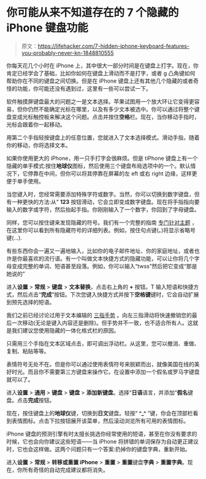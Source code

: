 # 你可能从来不知道存在的 7 个隐藏的 iPhone 键盘功能

> 原文：<https://lifehacker.com/7-hidden-iphone-keyboard-features-you-probably-never-kn-1848810555>

你每天花几个小时在 iPhone 上，其中很大一部分时间是在键盘上打字。现在，你肯定已经学会了基础，比如你如何在键盘上滑动而不是打字，或者 g 凸角键如何帮助你在不同的键盘之间切换。但是在 iPhone 键盘上还有其他几个隐藏的或者奇怪的功能，你可能还没有遇到过，这里有一些可以尝试一下。

软件触摸屏键盘最大的问题之一是文本选择。苹果试图用一个放大环让它变得更容易，但你仍然不能确定光标在哪里，以及有多少文本被选中。你可以通过将整个键盘变成光标触控板来解决这个问题。点击并按住**空格**栏。现在，当你移动手指时，光标会跟着你一起移动。

用第二个手指轻按键盘上的任意位置，您就进入了文本选择模式。滑动手指，随着你的移动，你将选择文本。

如果你使用更大的 iPhone，用一只手打字会很麻烦。但是 tiPhone 键盘上有一个隐藏的单手模式:按住**地球仪**图标，然后使用三个键盘布局选项中的一个。默认情况下，它停靠在中间，但你可以将其停靠在屏幕的左 eft 或右 right 边缘，这样更便于单手使用。

当您键入时，您经常需要添加特殊字符或数字。当然，你可以切换到数字键盘，但有一种更快的方法:从“ **123** 按钮滑动，它会立即变成数字键盘。现在将手指指向要输入的数字或字符，然后抬起手指。你刚刚输入了一个数字，你回到了字母键盘。

同样，您可以按住键来发现隐藏的符号。我们有一个完整的指南 [专门针对主题](https://lifehacker.com/weird-hidden-iphone-gestures-you-probably-never-knew-ex-1848749693) ，在这里你可以看到所有隐藏符号的详细列表。例如，按住句点键(。)将显示省略号键(...).

有些东西你会一遍又一遍地输入，比如你的电子邮件地址、你的家庭地址，或者也许是你最喜欢的流行语。有一个叫做文本快捷方式的隐藏功能，可以让你将几个字母变成完整的单词、短语甚至段落。例如，你可以输入“twss”然后把它变成“那是她说的”

进入**设置** > **常规** > **键盘** > **文本替换**，点击右上角的 **+** 按钮。T 输入短语和快捷方式，然后点击“**完成**”按钮。下次您键入快捷方式并按下**空格键**键时，它会自动扩展到预先选择的短语。

我们之前已经讨论过用于文本编辑的 [三指手势](https://lifehacker.com/weird-hidden-iphone-gestures-you-probably-never-knew-ex-1848749693) 。向左三指滑动将快速撤销您的最后一次移动(无论是键入内容还是删除)。但手势并不一致，也不适合所有人。这就是我们建议您使用隐藏的一体化格式栏的原因。

只需用三个手指在文本区域点击，即可调出浮动栏。从这里，您可以撤消、重做、复制、粘贴等等。

表情符号无处不在。但是你可以通过使用表情符号来脱颖而出，就像美国在线的美好时光。而且你不需要第三方键盘来操作它。在设置中添加一个假名或罗马字键盘就可以了。

进入**设置** > **通用** > **键盘** > **键盘** > **添加新键盘**。选择“**日语**语言，并添加“**假名**键盘。点击**完成**按钮。

现在，按住键盘上的**地球仪**键，切换到**日文**键盘。轻按“ **^_^** ”键，你会在顶部栏看到表情图标。点击下拉按钮展开该菜单，然后滚动浏览所有可用的表情图标。

iPhone 键盘的预测引擎有时太擅长挑选你经常使用的短语，甚至在你没有要求的时候，它也会向你建议这些短语——当 iPhone 将拼错的单词保存为自动更正建议时，它也会这样做。这两个问题只有一个答案:扔掉你的键盘字典，重新开始。

进入**设置** > **常规** > **转移或重置 iPhone** > **重置** > **重置**键盘**字典** > **重置字典**。现在，你所有奇怪的自动完成建议都将消失。